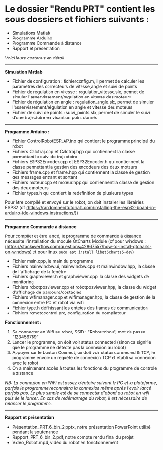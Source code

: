 # Le dossier "Rendu PRT" contient les sous dossiers et fichiers suivants :

* Simulations Matlab
* Programme Arduino
* Programme Commande à distance
* Rapport et présentation

*Voici leurs contenus en détail*

----

**Simulation Matlab**

* Fichier de configuration : fichierconfig.m, il permet de calculer les paramètres des correcteurs de vitesse,angle et suivi de points
* Fichier de regulation en vitesse : regulation_vitesse.slx, permet de simuler l'asservissement/regulation en vitesse des moteurs
* Fichier de régulation en angle : regulation_angle.slx, permet de simuler l'asservissement/régulation en angle et vitesse des moteurs
* Fichier de suivi de points : suivi_points.slx, permet de simuler le suivi d'une trajectoire en visant un point donné.

----

**Programme Arduino :**

* Fichier ControlRobotESP_AP.ino qui contient le programme principal du robot
* Fichiers Calctraj.cpp et Calctraj.hpp qui contiennent la classe permettant le suivi de trajectoire
* Fichiers ESP32Encoder.cpp et ESP32Encoder.h qui contiennent la classe permettant la gestion des encodeurs des deux moteurs
* Fichiers frame.cpp et frame.hpp qui contiennent la classe de gestion des messages entrant et sortant
* Fichiers moteur.cpp et moteur.hpp qui contiennent la classe de gestion des deux moteurs 
* Fichier types.h qui contient la redefinition de plusieurs types
	
Pour être compilé et envoyé sur le robot, on doit installer les librairies ESP32 (cf [(https://randomnerdtutorials.com/installing-the-esp32-board-in-arduino-ide-windows-instructions/)](https://randomnerdtutorials.com/installing-the-esp32-board-in-arduino-ide-windows-instructions/))

----

**Programme Commande à distance**

Pour compiler et être lancé, le programme de commande à distance nécessite l'installation du module QtCharts Module (cf pour windows : [(https://stackoverflow.com/questions/42867557/how-to-install-qtcharts-on-windows)](https://stackoverflow.com/questions/42867557/how-to-install-qtcharts-on-windows) et pour linux ```sudo apt install libqt5charts5-dev```)

* Fichier main.cpp, le main du programme
* Fichiers mainwindow.ui, mainwindow.cpp et mainwindow.hpp, la classe de l'affichage de la fenêtre
* Fichiers graphviewer.h et graphviewer.cpp, la classe des widgets de monitoring 
* Fichiers robotposviewer.cpp et robotposviewer.hpp, la classe du widget d'affichage de parcours/obstacles
* Fichiers wifimanager.cpp et wifimanager.hpp, la classe de gestion de la connexion entre PC et robot via wifi
* Fichier type.h définissant les entetes des frames de communication
* Fichiers remotecontrol.pro, configuration du compilateur


**Fonctionnement :**
1. Se connecter en Wifi au robot, SSID : "Roboutchou", mot de passe : "123456789"
1. Lancer le programme, on doit voir status connected (sinon ca signifie que le programme ne détecte pas la connexion au robot)
1. Appuyer sur le bouton Connect, on doit voir status connected & TCP, le programme envoie un requête de connexion TCP et établi sa connexion avec le robot
1. On a maintenant accès à toutes les fonctions du programme de controle à distance


*NB: La connexion en WiFi est assez aléatoire suivant le PC et la plateforme, parfois le programme reconnaitra la connexion même après l'avoir lancé parfois pas. Le plus simple est de se connecter d'abord au robot en wifi puis de le lancer. En cas de redémarrage du robot, il est nécessaire de relancer le programme.*

----

**Rapport et présentation** 

* Présentation_PRT_6_bin_2.pptx, notre présentation PowerPoint utilisé pendant la soutenance
* Rapport_PRT_6_bin_2.pdf, notre compte rendu final du projet
* Video_Robot.mp4, vidéo du robot en fonctionnement
